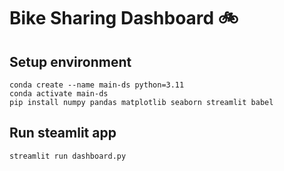 # Bike Sharing Dashboard 🚲

## Setup environment
```
conda create --name main-ds python=3.11
conda activate main-ds
pip install numpy pandas matplotlib seaborn streamlit babel
```

## Run steamlit app
```
streamlit run dashboard.py
```

